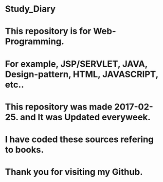 # Study_Diary
# This repository is for Web-Programming.
# For example, JSP/SERVLET, JAVA, Design-pattern, HTML, JAVASCRIPT, etc..
# This repository was made 2017-02-25. and It was Updated everyweek. 
# I have coded these sources refering to books.
# Thank you for visiting my Github.
